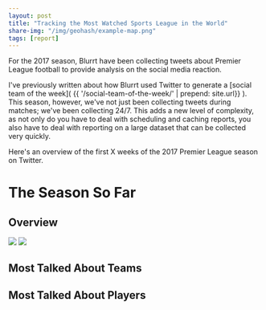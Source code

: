```yaml
---
layout: post
title: "Tracking the Most Watched Sports League in the World"
share-img: "/img/geohash/example-map.png"
tags: [report]
---
```


For the 2017 season, Blurrt have been collecting tweets about Premier League football to provide analysis on the social media reaction.

I've previously written about how Blurrt used Twitter to generate a [social team of the week]( {{ '/social-team-of-the-week/' | prepend: site.url}} ). This season, however, we've not just been collecting tweets during matches; we've been collecting 24/7. This adds a new level of complexity, as not only do you have to deal with scheduling and caching reports, you also have to deal with reporting on a large dataset that can be collected very quickly.

Here's an overview of the first X weeks of the 2017 Premier League season on Twitter.

# The Season So Far

## Overview

<img src="{{ '/img/tracking-the-most-watched-sports-league-in-the-world/total-collected.png' | prepend: site.url}}" class="img-center">

<img src="{{ '/img/tracking-the-most-watched-sports-league-in-the-world/rate.png' | prepend: site.url}}" class="img-center">

## Most Talked About Teams

## Most Talked About Players
